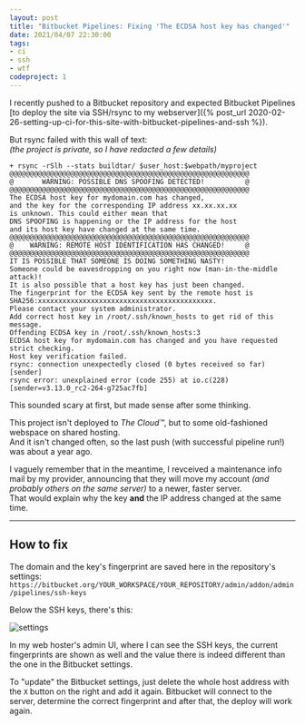 ```yaml
---
layout: post
title: "Bitbucket Pipelines: Fixing 'The ECDSA host key has changed'"
date: 2021/04/07 22:30:00
tags:
- ci
- ssh
- wtf
codeproject: 1
---
```


I recently pushed to a Bitbucket repository and expected Bitbucket Pipelines [to deploy the site via SSH/rsync to my webserver]({% post_url 2020-02-26-setting-up-ci-for-this-site-with-bitbucket-pipelines-and-ssh %}).

But rsync failed with this wall of text:  
*(the project is private, so I have redacted a few details)*

    + rsync -rSlh --stats buildtar/ $user_host:$webpath/myproject
    @@@@@@@@@@@@@@@@@@@@@@@@@@@@@@@@@@@@@@@@@@@@@@@@@@@@@@@@@@@
    @       WARNING: POSSIBLE DNS SPOOFING DETECTED!          @
    @@@@@@@@@@@@@@@@@@@@@@@@@@@@@@@@@@@@@@@@@@@@@@@@@@@@@@@@@@@
    The ECDSA host key for mydomain.com has changed,
    and the key for the corresponding IP address xx.xx.xx.xx
    is unknown. This could either mean that
    DNS SPOOFING is happening or the IP address for the host
    and its host key have changed at the same time.
    @@@@@@@@@@@@@@@@@@@@@@@@@@@@@@@@@@@@@@@@@@@@@@@@@@@@@@@@@@@
    @    WARNING: REMOTE HOST IDENTIFICATION HAS CHANGED!     @
    @@@@@@@@@@@@@@@@@@@@@@@@@@@@@@@@@@@@@@@@@@@@@@@@@@@@@@@@@@@
    IT IS POSSIBLE THAT SOMEONE IS DOING SOMETHING NASTY!
    Someone could be eavesdropping on you right now (man-in-the-middle attack)!
    It is also possible that a host key has just been changed.
    The fingerprint for the ECDSA key sent by the remote host is
    SHA256:xxxxxxxxxxxxxxxxxxxxxxxxxxxxxxxxxxxxxxxxxxx.
    Please contact your system administrator.
    Add correct host key in /root/.ssh/known_hosts to get rid of this message.
    Offending ECDSA key in /root/.ssh/known_hosts:3
    ECDSA host key for mydomain.com has changed and you have requested strict checking.
    Host key verification failed.
    rsync: connection unexpectedly closed (0 bytes received so far) [sender]
    rsync error: unexplained error (code 255) at io.c(228) [sender=v3.13.0_rc2-264-g725ac7fb]



This sounded scary at first, but made sense after some thinking.

This project isn't deployed to *The Cloud™*, but to some old-fashioned webspace on shared hosting.  
And it isn't changed often, so the last push (with successful pipeline run!) was about a year ago.  

I vaguely remember that in the meantime, I revceived a maintenance info mail by my provider, announcing that they will move my account *(and probably others on the same server)* to a newer, faster server.  
That would explain why the key **and** the IP address changed at the same time.

---

## How to fix

The domain and the key's fingerprint are saved here in the repository's settings:  
`https://bitbucket.org/YOUR_WORKSPACE/YOUR_REPOSITORY/admin/addon/admin/pipelines/ssh-keys`

Below the SSH keys, there's this:

![settings](/img/bb-pipelines-ecdsa-settings.png)

In my web hoster's admin UI, where I can see the SSH keys, the current fingerprints are shown as well and the value there is indeed different than the one in the Bitbucket settings.

To "update" the Bitbucket settings, just delete the whole host address with the `X` button on the right and add it again. Bitbucket will connect to the server, determine the correct fingerprint and after that, the deploy will work again.
